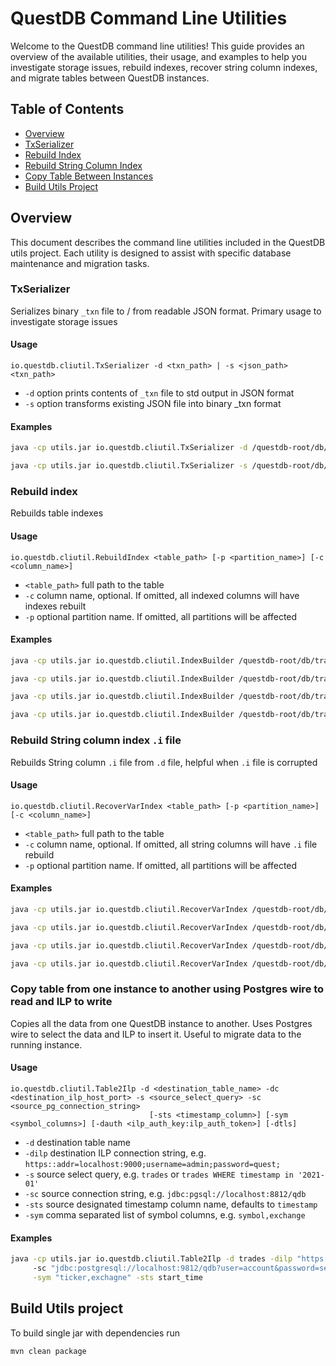 # QuestDB Command Line Utilities

Welcome to the QuestDB command line utilities! This guide provides an overview of the available utilities, their usage, and examples to help you investigate storage issues, rebuild indexes, recover string column indexes, and migrate tables between QuestDB instances.

## Table of Contents
- [Overview](#overview)
- [TxSerializer](#txserializer)
- [Rebuild Index](#rebuild-index)
- [Rebuild String Column Index](#rebuild-string-column-index-i-file)
- [Copy Table Between Instances](#copy-table-from-one-instance-to-another-using-postgres-wire-to-read-and-ilp-to-write)
- [Build Utils Project](#build-utils-project)

## Overview

This document describes the command line utilities included in the QuestDB utils project. Each utility is designed to assist with specific database maintenance and migration tasks.

### TxSerializer

Serializes binary `_txn` file to / from readable JSON format. Primary usage to
investigate storage issues

#### Usage

```
io.questdb.cliutil.TxSerializer -d <txn_path> | -s <json_path> <txn_path>
```

- `-d` option prints contents of `_txn` file to std output in JSON format
- `-s` option transforms existing JSON file into binary \_txn format

#### Examples

```bash
java -cp utils.jar io.questdb.cliutil.TxSerializer -d /questdb-root/db/trades-COINBASE/_txn > /questdb-root/db/trades-COINBASE/txn.json

java -cp utils.jar io.questdb.cliutil.TxSerializer -s /questdb-root/db/trades-COINBASE/txn.json /questdb-root/db/trades-COINBASE/_txnCopy
```

### Rebuild index

Rebuilds table indexes

#### Usage

```
io.questdb.cliutil.RebuildIndex <table_path> [-p <partition_name>] [-c <column_name>]
```

- `<table_path>` full path to the table
- `-c` column name, optional. If omitted, all indexed columns will have indexes
  rebuilt
- `-p` optional partition name. If omitted, all partitions will be affected

#### Examples

```bash
java -cp utils.jar io.questdb.cliutil.IndexBuilder /questdb-root/db/trades-COINBASE

java -cp utils.jar io.questdb.cliutil.IndexBuilder /questdb-root/db/trades-COINBASE -c symbol

java -cp utils.jar io.questdb.cliutil.IndexBuilder /questdb-root/db/trades-COINBASE -p 2022-03-21

java -cp utils.jar io.questdb.cliutil.IndexBuilder /questdb-root/db/trades-COINBASE -p 2022-03-21 -c symbol
```

### Rebuild String column index `.i` file

Rebuilds String column `.i` file from `.d` file, helpful when `.i` file is corrupted

#### Usage

```
io.questdb.cliutil.RecoverVarIndex <table_path> [-p <partition_name>] [-c <column_name>]
```

- `<table_path>` full path to the table
- `-c` column name, optional. If omitted, all string columns will have `.i` file
  rebuild
- `-p` optional partition name. If omitted, all partitions will be affected

#### Examples

```bash
java -cp utils.jar io.questdb.cliutil.RecoverVarIndex /questdb-root/db/trades-COINBASE

java -cp utils.jar io.questdb.cliutil.RecoverVarIndex /questdb-root/db/trades-COINBASE -c stringColumn

java -cp utils.jar io.questdb.cliutil.RecoverVarIndex /questdb-root/db/trades-COINBASE -p 2022-03-21

java -cp utils.jar io.questdb.cliutil.RecoverVarIndex /questdb-root/db/trades-COINBASE -p 2022-03-21 -c stringColumn
```

### Copy table from one instance to another using Postgres wire to read and ILP to write

Copies all the data from one QuestDB instance to another. Uses Postgres wire to select the data and ILP to insert it.
Useful to migrate data to the running instance.

#### Usage

```
io.questdb.cliutil.Table2Ilp -d <destination_table_name> -dc <destination_ilp_host_port> -s <source_select_query> -sc <source_pg_connection_string>
                               [-sts <timestamp_column>] [-sym <symbol_columns>] [-dauth <ilp_auth_key:ilp_auth_token>] [-dtls]
```

- `-d` destination table name
- `-dilp` destination ILP connection string, e.g. `https::addr=localhost:9000;username=admin;password=quest;`
- `-s` source select query, e.g. `trades` or `trades WHERE timestamp in '2021-01'`
- `-sc` source connection string, e.g. `jdbc:pgsql://localhost:8812/qdb`
- `-sts` source designated timestamp column name, defaults to `timestamp`
- `-sym` comma separated list of symbol columns, e.g. `symbol,exchange`

#### Examples

```bash
java -cp utils.jar io.questdb.cliutil.Table2Ilp -d trades -dilp "https::addr=localhost:9000;username=admin;password=quest;" -s "trades WHERE start_time in '2022-06'" \ 
     -sc "jdbc:postgresql://localhost:9812/qdb?user=account&password=secret&ssl=false" \
     -sym "ticker,exchagne" -sts start_time

```

## Build Utils project

To build single jar with dependencies run

```bash
mvn clean package
```
